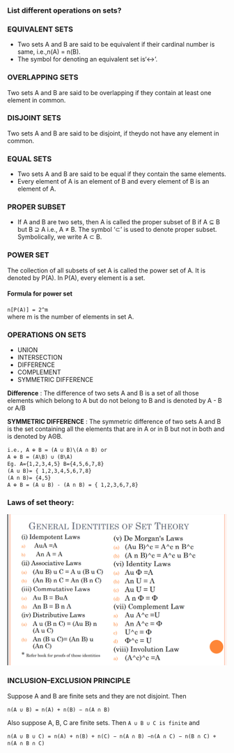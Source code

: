 ### List different operations on sets?

### EQUIVALENT SETS

- Two sets A and B are said to be equivalent if their cardinal number is same, i.e.,n(A) = n(B).
- The symbol for denoting an equivalent set is‘↔’.

### OVERLAPPING SETS

Two sets A and B are said to be overlapping if
they contain at least one element in common.

### DISJOINT SETS

Two sets A and B are said to be disjoint, if theydo not have any element in common.

### EQUAL SETS

- Two sets A and B are said to be equal if they contain the same elements.
- Every element of A is an element of B and every element of B is an element of A.

### PROPER SUBSET

- If A and B are two sets, then A is called the proper subset of B if A ⊆ B but B ⊇ A i.e., A ≠ B. The symbol ‘⊂’ is used to denote proper subset. Symbolically, we write A ⊂ B.

### POWER SET

The collection of all subsets of set A is called the power set of A. It is denoted by P(A). In P(A), every element is a set.

#### Formula for power set

`n[P(A)] = 2^m`
<br>
where m is the number of elements in set A.

### OPERATIONS ON SETS

- UNION
- INTERSECTION
- DIFFERENCE
- COMPLEMENT
- SYMMETRIC DIFFERENCE

**Difference** : The difference of two sets A and B is a set of all those elements which belong to A but do not belong to B and is denoted by A - B or A/B

**SYMMETRIC DIFFERENCE** : The symmetric difference of two sets A and B is the set containing all the elements that are in A or in B but not in both and is denoted by AΘB.

```
i.e., A ⊕ B = (A ∪ B)\(A ∩ B) or
A ⊕ B = (A\B) ∪ (B\A)
Eg. A={1,2,3,4,5} B={4,5,6,7,8}
(A u B)= { 1,2,3,4,5,6,7,8}
(A n B)= {4,5}
A ⊕ B = (A u B) - (A n B) = { 1,2,3,6,7,8}
```
### Laws of set theory:
![laws](https://raw.githubusercontent.com/geekabhinav007/DiscreteBank/main/docs/img/dis3.png)
### INCLUSION–EXCLUSION PRINCIPLE

Suppose A and B are finite sets and they are not disjoint.
Then
```
n(A ∪ B) = n(A) + n(B) − n(A ∩ B)
```
Also suppose A, B, C are finite sets.
Then
`A ∪ B ∪ C is finite`
and

```
n(A ∪ B ∪ C) = n(A) + n(B) + n(C) − n(A ∩ B) −n(A ∩ C) − n(B ∩ C) + n(A ∩ B ∩ C)
```
